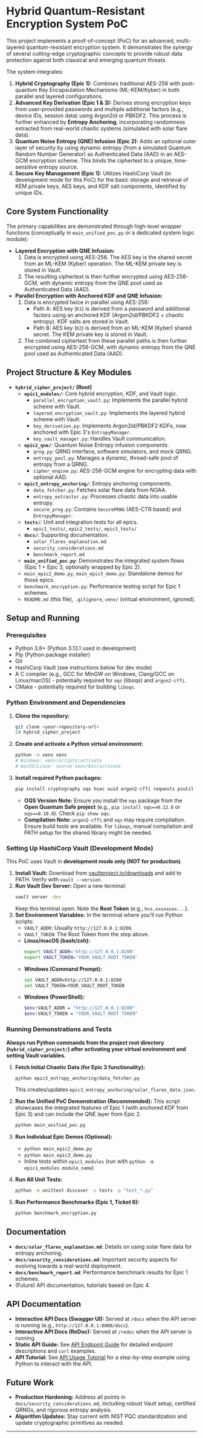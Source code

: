 # Hybrid Quantum-Resistant Encryption System PoC

This project implements a proof-of-concept (PoC) for an advanced, multi-layered quantum-resistant encryption system. It demonstrates the synergy of several cutting-edge cryptographic concepts to provide robust data protection against both classical and emerging quantum threats.

The system integrates:
1.  **Hybrid Cryptography (Epic 1):** Combines traditional AES-256 with post-quantum Key Encapsulation Mechanisms (ML-KEM/Kyber) in both parallel and layered configurations.
2.  **Advanced Key Derivation (Epic 1 & 3):** Derives strong encryption keys from user-provided passwords and multiple additional factors (e.g., device IDs, session data) using Argon2id or PBKDF2. This process is further enhanced by **Entropy Anchoring**, incorporating randomness extracted from real-world chaotic systems (simulated with solar flare data).
3.  **Quantum Noise Entropy (QNE) Infusion (Epic 2):** Adds an optional outer layer of security by using dynamic entropy (from a simulated Quantum Random Number Generator) as Authenticated Data (AAD) in an AES-GCM encryption scheme. This binds the ciphertext to a unique, time-sensitive entropy source.
4.  **Secure Key Management (Epic 1):** Utilizes HashiCorp Vault (in development mode for this PoC) for the basic storage and retrieval of KEM private keys, AES keys, and KDF salt components, identified by unique IDs.

## Core System Functionality

The primary capabilities are demonstrated through high-level wrapper functions (conceptually in `main_unified_poc.py` or a dedicated system logic module):

*   **Layered Encryption with QNE Infusion:**
    1.  Data is encrypted using AES-256. The AES key is the shared secret from an ML-KEM (Kyber) operation. The ML-KEM private key is stored in Vault.
    2.  The resulting ciphertext is then further encrypted using AES-256-GCM, with dynamic entropy from the QNE pool used as Authenticated Data (AAD).
*   **Parallel Encryption with Anchored KDF and QNE Infusion:**
    1.  Data is encrypted twice in parallel using AES-256:
        *   Path A: AES key (`K1`) is derived from a password and additional factors using an anchored KDF (Argon2id/PBKDF2 + chaotic entropy). KDF salts are stored in Vault.
        *   Path B: AES key (`K2`) is derived from an ML-KEM (Kyber) shared secret. The KEM private key is stored in Vault.
    2.  The combined ciphertext from these parallel paths is then further encrypted using AES-256-GCM, with dynamic entropy from the QNE pool used as Authenticated Data (AAD).

## Project Structure & Key Modules

*   **`hybrid_cipher_project/` (Root)**
    *   **`epic1_modules/`**: Core hybrid encryption, KDF, and Vault logic.
        *   `parallel_encryption_vault.py`: Implements the parallel hybrid scheme with Vault.
        *   `layered_encryption_vault.py`: Implements the layered hybrid scheme with Vault.
        *   `key_derivation.py`: Implements Argon2id/PBKDF2 KDFs, now anchored with Epic 3's `EntropyManager`.
        *   `key_vault_manager.py`: Handles Vault communication.
    *   **`epic2_qne/`**: Quantum Noise Entropy infusion components.
        *   `qrng.py`: QRNG interface, software simulators, and mock QRNG.
        *   `entropy_pool.py`: Manages a dynamic, thread-safe pool of entropy from a QRNG.
        *   `cipher_engine.py`: AES-256-GCM engine for encrypting data with optional AAD.
    *   **`epic3_entropy_anchoring/`**: Entropy anchoring components.
        *   `data_fetcher.py`: Fetches solar flare data from NOAA.
        *   `entropy_extractor.py`: Processes chaotic data into usable entropy.
        *   `secure_prng.py`: Contains `SecurePRNG` (AES-CTR based) and `EntropyManager`.
    *   **`tests/`**: Unit and integration tests for all epics.
        *   `epic1_tests/`, `epic2_tests/`, `epic3_tests/`
    *   **`docs/`**: Supporting documentation.
        *   `solar_flares_explanation.md`
        *   `security_considerations.md`
        *   `benchmark_report.md`
    *   **`main_unified_poc.py`**: Demonstrates the integrated system flows (Epic 1 + Epic 3, optionally wrapped by Epic 2).
    *   `main_epic2_demo.py`, `main_epic3_demo.py`: Standalone demos for those epics.
    *   `benchmark_encryption.py`: Performance testing script for Epic 1 schemes.
    *   `README.md` (this file), `.gitignore`, `venv/` (virtual environment, ignored).

## Setup and Running

### Prerequisites

*   Python 3.8+ (Python 3.13.1 used in development)
*   Pip (Python package installer)
*   Git
*   HashiCorp Vault (see instructions below for dev mode)
*   A C compiler (e.g., GCC for MinGW on Windows, Clang/GCC on Linux/macOS) - potentially required for `oqs` (liboqs) and `argon2-cffi`.
*   CMake - potentially required for building `liboqs`.

### Python Environment and Dependencies

1.  **Clone the repository:**
    ```bash
    git clone <your-repository-url>
    cd hybrid_cipher_project 
    ```

2.  **Create and activate a Python virtual environment:**
    ```bash
    python -m venv venv
    # Windows: venv\Scripts\activate
    # macOS/Linux: source venv/bin/activate
    ```

3.  **Install required Python packages:**
    ```bash
    pip install cryptography oqs hvac uuid argon2-cffi requests psutil
    ```
    *   **OQS Version Note:** Ensure you install the `oqs` package from the **Open Quantum Safe project** (e.g., `pip install oqs==0.12.0` or `oqs==0.10.0`). Check `pip show oqs`.
    *   **Compilation Note:** `argon2-cffi` and `oqs` may require compilation. Ensure build tools are available. For `liboqs`, manual compilation and PATH setup for the shared library might be needed.

### Setting Up HashiCorp Vault (Development Mode)

This PoC uses Vault in **development mode only (NOT for production)**.

1.  **Install Vault:** Download from [vaultproject.io/downloads](https://www.vaultproject.io/downloads) and add to PATH. Verify with `vault --version`.
2.  **Run Vault Dev Server:** Open a new terminal:
    ```bash
    vault server -dev
    ```
    Keep this terminal open. Note the **Root Token** (e.g., `hvs.xxxxxxxx...`).
3.  **Set Environment Variables:** In the terminal where you'll run Python scripts:
    *   `VAULT_ADDR`: Usually `http://127.0.0.1:8200`.
    *   `VAULT_TOKEN`: The Root Token from the step above.
    *   **Linux/macOS (bash/zsh):**
        ```bash
        export VAULT_ADDR='http://127.0.0.1:8200'
        export VAULT_TOKEN='YOUR_VAULT_ROOT_TOKEN'
        ```
    *   **Windows (Command Prompt):**
        ```bash
        set VAULT_ADDR=http://127.0.0.1:8200
        set VAULT_TOKEN=YOUR_VAULT_ROOT_TOKEN
        ```
    *   **Windows (PowerShell):**
        ```bash
        $env:VAULT_ADDR = "http://127.0.0.1:8200"
        $env:VAULT_TOKEN = "YOUR_VAULT_ROOT_TOKEN"
        ```

### Running Demonstrations and Tests

**Always run Python commands from the project root directory (`hybrid_cipher_project/`) after activating your virtual environment and setting Vault variables.**

1.  **Fetch Initial Chaotic Data (for Epic 3 functionality):**
    ```bash
    python epic3_entropy_anchoring/data_fetcher.py
    ```
    This creates/updates `epic3_entropy_anchoring/solar_flares_data.json`.

2.  **Run the Unified PoC Demonstration (Recommended):**
    This script showcases the integrated features of Epic 1 (with anchored KDF from Epic 3) and can include the QNE layer from Epic 2.
    ```bash
    python main_unified_poc.py
    ```

3.  **Run Individual Epic Demos (Optional):**
    *   `python main_epic2_demo.py`
    *   `python main_epic3_demo.py`
    *   Inline tests within `epic1_modules` (run with `python -m epic1_modules.module_name`)

4.  **Run All Unit Tests:**
    ```bash
    python -m unittest discover -s tests -p "test_*.py"
    ```

5.  **Run Performance Benchmarks (Epic 1, Ticket 6):**
    ```bash
    python benchmark_encryption.py
    ```

## Documentation

*   **`docs/solar_flares_explanation.md`**: Details on using solar flare data for entropy anchoring.
*   **`docs/security_considerations.md`**: Important security aspects for evolving towards a real-world deployment.
*   **`docs/benchmark_report.md`**: Performance benchmark results for Epic 1 schemes.
*   (Future) API documentation, tutorials based on Epic 4.

## API Documentation

*   **Interactive API Docs (Swagger UI):** Served at `/docs` when the API server is running (e.g., `http://127.0.0.1:8000/docs`).
*   **Interactive API Docs (ReDoc):** Served at `/redoc` when the API server is running.
*   **Static API Guide:** See [API Endpoint Guide](./docs/api_guide.md) for detailed endpoint descriptions and `curl` examples.
*   **API Tutorial:** See [API Usage Tutorial](./docs/api_tutorial.md) for a step-by-step example using Python to interact with the API.

## Future Work

*   **Production Hardening:** Address all points in `docs/security_considerations.md`, including robust Vault setup, certified QRNGs, and rigorous entropy analysis.
*   **Algorithm Updates:** Stay current with NIST PQC standardization and update cryptographic primitives as needed.

---